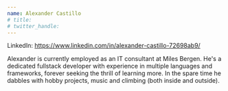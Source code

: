 ```yaml
---
name: Alexander Castillo
# title: 
# twitter_handle: 
---
```

LinkedIn: https://www.linkedin.com/in/alexander-castillo-72698ab9/

Alexander is currently employed as an IT consultant at Miles Bergen. He's a dedicated fullstack developer with experience in multiple languages and frameworks, forever seeking the thrill of learning more. In the spare time he dabbles with hobby projects, music and climbing (both inside and outside).
